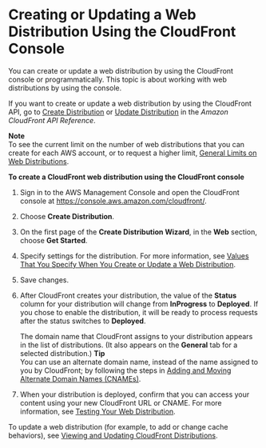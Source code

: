 # Creating or Updating a Web Distribution Using the CloudFront Console<a name="distribution-web-creating-console"></a>

You can create or update a web distribution by using the CloudFront console or programmatically\. This topic is about working with web distributions by using the console\.

If you want to create or update a web distribution by using the CloudFront API, go to [ Create Distribution](http://docs.aws.amazon.com/cloudfront/latest/APIReference/API_CreateDistribution.html) or [Update Distribution](http://docs.aws.amazon.com/cloudfront/latest/APIReference/API_UpdateDistribution.html) in the *Amazon CloudFront API Reference*\. 

**Note**  
To see the current limit on the number of web distributions that you can create for each AWS account, or to request a higher limit, [General Limits on Web Distributions](cloudfront-limits.md#limits-web-distributions)\.<a name="CreatingDownloadDistributionsConsoleProcedure"></a>

**To create a CloudFront web distribution using the CloudFront console**

1. Sign in to the AWS Management Console and open the CloudFront console at [https://console\.aws\.amazon\.com/cloudfront/](https://console.aws.amazon.com/cloudfront/)\.

1. Choose **Create Distribution**\.

1. On the first page of the **Create Distribution Wizard**, in the **Web** section, choose **Get Started**\.

1. Specify settings for the distribution\. For more information, see [Values That You Specify When You Create or Update a Web Distribution](distribution-web-values-specify.md)\.

1. Save changes\.

1. After CloudFront creates your distribution, the value of the **Status** column for your distribution will change from **InProgress** to **Deployed**\. If you chose to enable the distribution, it will be ready to process requests after the status switches to **Deployed**\. 

   The domain name that CloudFront assigns to your distribution appears in the list of distributions\. \(It also appears on the **General** tab for a selected distribution\.\) 
**Tip**  
You can use an alternate domain name, instead of the name assigned to you by CloudFront; by following the steps in [Adding and Moving Alternate Domain Names \(CNAMEs\)](CNAMEs.md)\.

1. When your distribution is deployed, confirm that you can access your content using your new CloudFront URL or CNAME\. For more information, see [Testing Your Web Distribution](distribution-web-testing.md)\.

To update a web distribution \(for example, to add or change cache behaviors\), see [Viewing and Updating CloudFront Distributions](HowToUpdateDistribution.md)\.